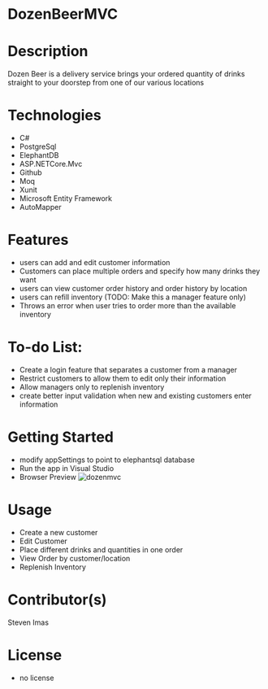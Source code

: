 # DozenBeerMVC

# Description
Dozen Beer is a delivery service brings your ordered quantity of drinks straight to your doorstep from one of our various locations

# Technologies 
- C#
-  PostgreSql
-  ElephantDB
-  ASP.NETCore.Mvc
-  Github
-  Moq
-  Xunit
-  Microsoft Entity Framework
-  AutoMapper

# Features
- users can add and edit customer information
- Customers can place multiple orders and specify how many drinks they want
- users can view customer order history and order history by location
- users can refill inventory (TODO: Make this a manager feature only)
- Throws an error when user tries to order more than the available inventory

# To-do List:
- Create a login feature that separates a customer from a manager
- Restrict customers to allow them to edit only their information
- Allow managers only to replenish inventory
- create better input validation when new and existing customers enter information


# Getting Started
- modify appSettings to point to elephantsql database
- Run the app in Visual Studio
- Browser Preview
![dozenmvc](https://user-images.githubusercontent.com/25631936/114595132-0af9cf00-9c5c-11eb-8cad-32781cb127f8.png)



# Usage
- Create a new customer
- Edit Customer
- Place different drinks and quantities in one order
- View Order by customer/location
- Replenish Inventory

# Contributor(s)
Steven Imas

# License
- no license
